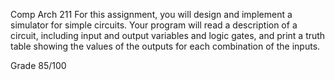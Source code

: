 Comp Arch 211
For this assignment, you will design and implement a simulator for simple circuits. Your program will read a description of a circuit, including input and output variables and logic gates, and print a truth table showing the values of the outputs for each combination of the inputs.

Grade 85/100
